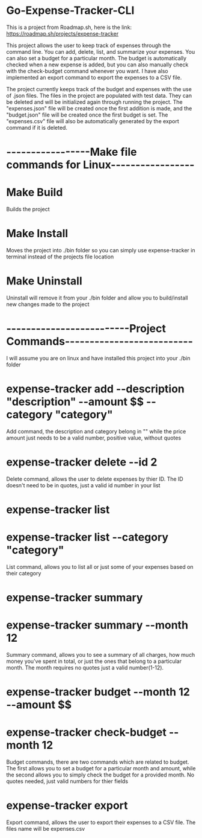 # Go-Expense-Tracker-CLI
This is a project from Roadmap.sh, here is the link: https://roadmap.sh/projects/expense-tracker

This project allows the user to keep track of expenses through the command line. You can add, delete, list, and summarize your expenses. You can also set a budget for a particular month. The budget is automatically checked when a new expense is added, but you can also manually  check with the check-budget command whenever you want. I have also implemented an export command to export the expenses to a CSV file.

The project currently keeps track of the budget and expenses with the use of .json files. The files in the project are populated with test data. They can be deleted and will be initialized again through running the project. The "expenses.json" file will be created once the first addition is made, and the "budget.json" file will be created once the first budget is set. The "expenses.csv" file will also be automatically generated by  the export command if it is deleted.

# -----------------Make file commands for Linux-----------------

# Make Build
Builds the project 
# Make Install
Moves the project into ./bin folder so you can simply use expense-tracker in terminal instead of the projects file location

# Make Uninstall
Uninstall will remove it from your ./bin folder and allow you to build/install new changes made to the project

# -------------------------Project Commands--------------------------
I will assume you are on linux and have installed this project into your ./bin folder

# expense-tracker add --description "description" --amount $$ --category "category"
Add command, the description and category belong in "" while the price amount just needs to be a valid number, positive value, without quotes

# expense-tracker delete --id 2
Delete command, allows the user to delete expenses by thier ID. The ID doesn't need to be in quotes, just a valid id number in your list

# expense-tracker list
# expense-tracker list --category "category"
List command, allows you to list all or just some of your expenses based on their category

# expense-tracker summary
# expense-tracker summary --month 12
Summary command, allows you to see a summary of all charges, how much money you've spent in total, or just the ones that belong to a particular month. The month requires no quotes just a valid number(1-12).

# expense-tracker budget --month 12 --amount $$
# expense-tracker check-budget --month 12
Budget commands, there are two commands which are related to budget. The first allows you to set a budget for a particular month and amount, while the second allows you to simply check the budget for a provided month. No quotes needed, just valid numbers for thier fields

# expense-tracker export
Export command, allows the user to export their expenses to a CSV file. The files name will be expenses.csv